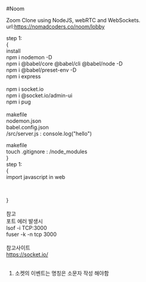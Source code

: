 #Noom

Zoom Clone using NodeJS, webRTC and WebSockets.
url:https://nomadcoders.co/noom/lobby

step 1:<br>
{<br>
  install<br>
  npm i nodemon -D<br>
  npm i @babel/core @babel/cli @babel/node -D<br>
  npm i @babel/preset-env -D<br>
  npm i express<br><br>
  npm i socket.io<br>
  npm i @socket.io/admin-ui<br>
  npm i pug<br>
  <br>
  makefile<br>
  nodemon.json<br>
  babel.config.json<br>
  /src/server.js : console.log("hello")<br>

  makefile<br>
  touch .gitignore :  /node_modules<br>
}<br>
step 1:<br>
{<br>
  import javascript in web<br>
  <script type="text/javascript" src="/socket.io/socket.io.js"></script><br>
}<br>
<br>
참고<br>
포트 에러 발생시<br>
lsof -i TCP:3000<br>
fuser -k -n tcp 3000<br>
<br>
참고사이트<br>
https://socket.io/<br>
<br>
1. 소켓의 이벤트는 명칭은 소문자 작성 해야함<br>
